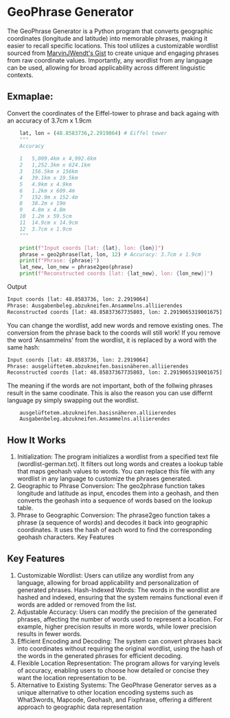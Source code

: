 #  GeoPhrase Generator
The GeoPhrase Generator is a Python program that converts geographic coordinates (longitude and latitude) into memorable phrases, making it easier to recall specific locations. This tool utilizes a customizable wordlist sourced from [MarvinJWendt's Gist](https://gist.github.com/MarvinJWendt/2f4f4154b8ae218600eb091a5706b5f4) to create unique and engaging phrases from raw coordinate values. Importantly, any wordlist from any language can be used, allowing for broad applicability across different linguistic contexts.

## Exmaplae:

Convert the coordinates of the Eiffel-tower to phrase and back againg with an accuracy of 3.7cm x 1.9cm
```py
    lat, lon = (48.8583736,2.2919064) # Eiffel tower
    """
    Accuracy
    
    1   5,009.4km x 4,992.6km
    2   1,252.3km x 624.1km
    3   156.5km x 156km
    4   39.1km x 19.5km
    5   4.9km x 4.9km
    6   1.2km x 609.4m
    7   152.9m x 152.4m
    8   38.2m x 19m
    9   4.8m x 4.8m
    10  1.2m x 59.5cm
    11  14.9cm x 14.9cm
    12  3.7cm x 1.9cm 
    """

    print(f"Input coords [lat: {lat}, lon: {lon}]")
    phrase = geo2phrase(lat, lon, 12) # Accuracy: 3.7cm x 1.9cm
    print(f"Phrase: {phrase}")
    lat_new, lon_new = phrase2geo(phrase)
    print(f"Reconstructed coords [lat: {lat_new}, lon: {lon_new}]")
```

Output 

```cmd
Input coords [lat: 48.8583736, lon: 2.2919064]
Phrase: Ausgabenbeleg.abzukneifen.Ansammelns.alliierendes
Reconstructed coords [lat: 48.85837367735803, lon: 2.2919065319001675]
```  

You can change the wordlist, add new words and remove existing ones. The conversion from the phrase back to the coords will still work! If you remove the word 'Ansammelns' from the wordlist, it is replaced by a word with the same hash:

```cmd
Input coords [lat: 48.8583736, lon: 2.2919064]
Phrase: ausgelüftetem.abzukneifen.basisnäheren.alliierendes
Reconstructed coords [lat: 48.85837367735803, lon: 2.2919065319001675]
```

The meaning if the words are not important, both of the follwing phrases result in the same coodinate. This is also the reason you can use differnt language py simply swapping out the wordlist.

```
    ausgelüftetem.abzukneifen.basisnäheren.alliierendes
    Ausgabenbeleg.abzukneifen.Ansammelns.alliierendes
``` 


## How It Works
1) Initialization: The program initializes a wordlist from a specified text file (wordlist-german.txt). It filters out long words and creates a lookup table that maps geohash values to words. You can replace this file with any wordlist in any language to customize the phrases generated.
2) Geographic to Phrase Conversion: The geo2phrase function takes longitude and latitude as input, encodes them into a geohash, and then converts the geohash into a sequence of words based on the lookup table.
3) Phrase to Geographic Conversion: The phrase2geo function takes a phrase (a sequence of words) and decodes it back into geographic coordinates. It uses the hash of each word to find the corresponding geohash characters.
Key Features


## Key Features
1) Customizable Wordlist: Users can utilize any wordlist from any language, allowing for broad applicability and personalization of generated phrases.
Hash-Indexed Words: The words in the wordlist are hashed and indexed, ensuring that the system remains functional even if words are added or removed from the list.
2) Adjustable Accuracy: Users can modify the precision of the generated phrases, affecting the number of words used to represent a location. For example, higher precision results in more words, while lower precision results in fewer words.
3) Efficient Encoding and Decoding: The system can convert phrases back into coordinates without requiring the original wordlist, using the hash of the words in the generated phrases for efficient decoding.
4) Flexible Location Representation: The program allows for varying levels of accuracy, enabling users to choose how detailed or concise they want the location representation to be.
5) Alternative to Existing Systems: The GeoPhrase Generator serves as a unique alternative to other location encoding systems such as What3words, Mapcode, Geohash, and Fixphrase, offering a different approach to geographic data representation